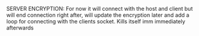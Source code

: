 SERVER ENCRYPTION: 
For now it will connect with the host and client but will end connection right after, will update the encryption later and add a loop for connecting with the clients socket. Kills itself imm immediately afterwards 
